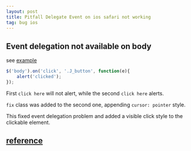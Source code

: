 ```yaml
---
layout: post
title: Pitfall Delegate Event on ios safari not working
tag: bug ios
---
```


## Event delegation not available on body

see [example](http://vivaxy.github.io/course/pitfall/event-delegation-on-ios-safari/)

```js
$('body').on('click', '.J_button', function(e){
    alert('clicked');
});
```

First `click here` will not alert, while the second `click here` alerts.

`fix` class was added to the second one, appending `cursor: pointer` style.

This fixed event delegation problem and added a visible click style to the clickable element.

## [reference](http://www.quirksmode.org/blog/archives/2010/10/click_event_del_1.html)
